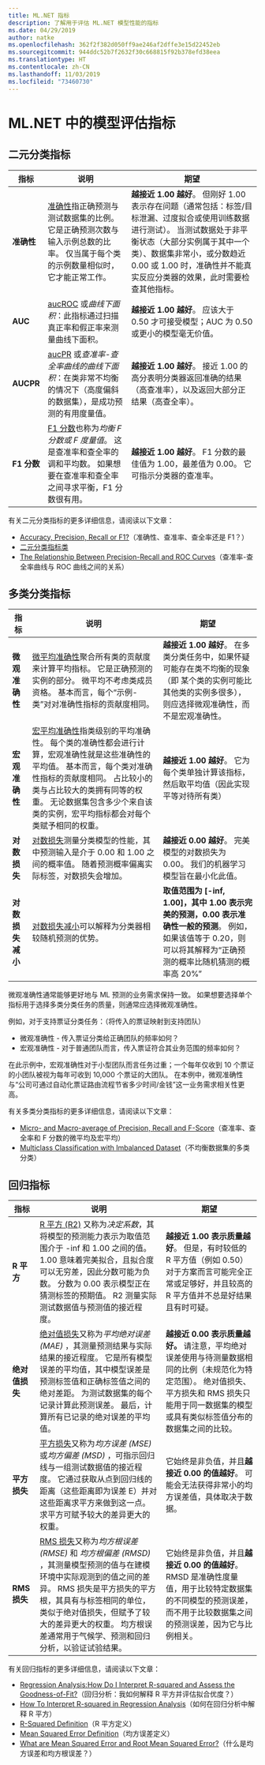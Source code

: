 ```yaml
---
title: ML.NET 指标
description: 了解用于评估 ML.NET 模型性能的指标
ms.date: 04/29/2019
author: natke
ms.openlocfilehash: 362f2f382d050ff9ae246af2dffe3e15d22452eb
ms.sourcegitcommit: 944ddc52b7f2632f30c668815f92b378efd38eea
ms.translationtype: HT
ms.contentlocale: zh-CN
ms.lasthandoff: 11/03/2019
ms.locfileid: "73460730"
---
```

# <a name="model-evaluation-metrics-in-mlnet"></a>ML.NET 中的模型评估指标

## <a name="metrics-for-binary-classification"></a>二元分类指标

| 指标   |      说明      |  期望 |
|-----------|-----------------------|-----------|
| **准确性** |  [准确性](https://en.wikipedia.org/wiki/Accuracy_and_precision#In_binary_classification)指正确预测与测试数据集的比例。 它是正确预测次数与输入示例总数的比率。 仅当属于每个类的示例数量相似时，它才能正常工作。| **越接近 1.00 越好**。 但刚好 1.00 表示存在问题（通常包括：标签/目标泄漏、过度拟合或使用训练数据进行测试）。 当测试数据处于非平衡状态（大部分实例属于其中一个类）、数据集非常小，或分数趋近 0.00 或 1.00 时，准确性并不能真实反应分类器的效果，此时需要检查其他指标。 |
| **AUC** |    [aucROC](https://en.wikipedia.org/wiki/Receiver_operating_characteristic) 或*曲线下面积*：此指标通过扫描真正率和假正率来测量曲线下面积。  |   **越接近 1.00 越好**。 应该大于 0.50 才可接受模型；AUC 为 0.50 或更小的模型毫无价值。 |
| **AUCPR** | [aucPR](https://www.coursera.org/lecture/ml-classification/precision-recall-curve-rENu8) 或*查准率-查全率曲线的曲线下面积*：在类非常不均衡的情况下（高度偏斜的数据集），是成功预测的有用度量值。 |  **越接近 1.00 越好**。 接近 1.00 的高分表明分类器返回准确的结果（高查准率），以及返回大部分正结果（高查全率）。 |
| **F1 分数** | [F1 分数](https://en.wikipedia.org/wiki/F1_score)也称为*均衡 F 分数或 F 度量值*。 这是查准率和查全率的调和平均数。 如果想要在查准率和查全率之间寻求平衡，F1 分数很有用。| **越接近 1.00 越好**。  F1 分数的最佳值为 1.00，最差值为 0.00。 它可指示分类器的查准率。 |

有关二元分类指标的更多详细信息，请阅读以下文章：

- [Accuracy, Precision, Recall or F1?](https://towardsdatascience.com/accuracy-precision-recall-or-f1-331fb37c5cb9)（准确性、查准率、查全率还是 F1？）
- [二元分类指标类](xref:Microsoft.ML.Data.BinaryClassificationMetrics)
- [The Relationship Between Precision-Recall and ROC Curves](http://pages.cs.wisc.edu/~jdavis/davisgoadrichcamera2.pdf)（查准率-查全率曲线与 ROC 曲线之间的关系）

## <a name="metrics-for-multi-class-classification"></a>多类分类指标

| 指标   |      说明      |  期望 |
|-----------|-----------------------|-----------|
| **微观准确性** |  [微平均准确性](xref:Microsoft.ML.Data.MulticlassClassificationMetrics.MicroAccuracy)聚合所有类的贡献度来计算平均指标。 它是正确预测的实例的部分。 微平均不考虑类成员资格。 基本而言，每个“示例-类”对对准确性指标的贡献度相同。 | **越接近 1.00 越好**。 在多类分类任务中，如果怀疑可能存在类不均衡的现象（即 某个类的实例可能比其他类的实例多很多），则应选择微观准确性，而不是宏观准确性。|
| **宏观准确性** | [宏平均准确性](xref:Microsoft.ML.Data.MulticlassClassificationMetrics.MacroAccuracy)指类级别的平均准确性。 每个类的准确性都会进行计算，宏观准确性就是这些准确性的平均值。 基本而言，每个类对准确性指标的贡献度相同。 占比较小的类与占比较大的类拥有同等的权重。 无论数据集包含多少个来自该类的实例，宏平均指标都会对每个类赋予相同的权重。 |  **越接近 1.00 越好**。  它为每个类单独计算该指标，然后取平均值（因此实现平等对待所有类） |
| **对数损失**| [对数损失](http://wiki.fast.ai/index.php/Log_Loss)测量分类模型的性能，其中预测输入是介于 0.00 和 1.00 之间的概率值。 随着预测概率偏离实际标签，对数损失会增加。 | **越接近 0.00 越好**。 完美模型的对数损失为 0.00。 我们的机器学习模型旨在最小化此值。|
| **对数损失减小** | [对数损失减小](xref:Microsoft.ML.Data.MulticlassClassificationMetrics.LogLossReduction)可以解释为分类器相较随机预测的优势。| **取值范围为 [-inf, 1.00]，其中 1.00 表示完美的预测，0.00 表示准确性一般的预测**。 例如，如果该值等于 0.20，则可以将其解释为“正确预测的概率比随机猜测的概率高 20%”|

微观准确性通常能够更好地与 ML 预测的业务需求保持一致。 如果想要选择单个指标用于选择多类分类任务的质量，则通常应选择微观准确性。

例如，对于支持票证分类任务：（将传入的票证映射到支持团队）

- 微观准确性 - 传入票证分类给正确团队的频率如何？
- 宏观准确性 - 对于普通团队而言，传入票证符合其业务范围的频率如何？

在此示例中，宏观准确性对于小型团队而言任务过重；一个每年仅收到 10 个票证的小团队被视为每年可收到 10,000 个票证的大团队。 在本例中，微观准确性与“公司可通过自动化票证路由流程节省多少时间/金钱”这一业务需求相关性更高。

有关多类分类指标的更多详细信息，请阅读以下文章：

- [Micro- and Macro-average of Precision, Recall and F-Score](https://rushdishams.blogspot.com/2011/08/micro-and-macro-average-of-precision.html)（查准率、查全率和 F 分数的微平均及宏平均）
- [Multiclass Classification with Imbalanced Dataset](https://towardsdatascience.com/machine-learning-multiclass-classification-with-imbalanced-data-set-29f6a177c1a)（不均衡数据集的多类分类）

## <a name="metrics-for-regression"></a>回归指标

| 指标   |      说明      |  期望 |
|-----------|-----------------------|-----------|
| **R 平方** |  [R 平方 (R2)](https://en.wikipedia.org/wiki/Coefficient_of_determination) 又称为*决定系数*，其将模型的预测能力表示为取值范围介于 -inf 和 1.00 之间的值。 1.00 意味着完美拟合，且拟合度可以无穷差，因此分数可能为负数。 分数为 0.00 表示模型正在猜测标签的预期值。 R2 测量实际测试数据值与预测值的接近程度。 | **越接近 1.00 表示质量越好**。 但是，有时较低的 R 平方值（例如 0.50）对于方案而言可能完全正常或足够好，并且较高的 R 平方值并不总是好结果且有时可疑。 |
| **绝对值损失** |  [绝对值损失](https://en.wikipedia.org/wiki/Mean_absolute_error)又称为*平均绝对误差 (MAE)* ，其测量预测结果与实际结果的接近程度。 它是所有模型误差的平均值，其中模型误差是预测标签值和正确标签值之间的绝对差距。 为测试数据集的每个记录计算此预测误差。 最后，计算所有已记录的绝对误差的平均值。| **越接近 0.00 表示质量越好。** 请注意，平均绝对误差使用与待测量数据相同的比例（未规范化为特定范围）。 绝对值损失、平方损失和 RMS 损失只能用于同一数据集的模型或具有类似标签值分布的数据集之间的比较。 |
| **平方损失** |  [平方损失](https://en.wikipedia.org/wiki/Mean_squared_error)又称为*均方误差 (MSE)* 或*均方偏差 (MSD)* ，可指示回归线与一组测试数据值的接近程度。 它通过获取从点到回归线的距离（这些距离即为误差 E）并对这些距离求平方来做到这一点。 求平方可赋予较大的差异更大的权重。 | 它始终是非负值，并且**越接近 0.00 的值越好**。 可能会无法获得非常小的均方误差值，具体取决于数据。|
| **RMS 损失** |  [RMS 损失](https://en.wikipedia.org/wiki/Root-mean-square_deviation)又称为*均方根误差 (RMSE)* 和 *均方根偏差 (RMSD)* ，其测量模型预测的值与在建模环境中实际观测到的值之间的差异。 RMS 损失是平方损失的平方根，其具有与标签相同的单位，类似于绝对值损失，但赋予了较大的差异更大的权重。 均方根误差通常用于气候学、预测和回归分析，以验证试验结果。 | 它始终是非负值，并且**越接近 0.00 的值越好**。 RMSD 是准确性度量值，用于比较特定数据集的不同模型的预测误差，而不用于比较数据集之间的预测误差，因为它与比例相关。|

有关回归指标的更多详细信息，请阅读以下文章：

- [Regression Analysis:How Do I Interpret R-squared and Assess the Goodness-of-Fit?](https://blog.minitab.com/blog/adventures-in-statistics-2/regression-analysis-how-do-i-interpret-r-squared-and-assess-the-goodness-of-fit)（回归分析：我如何解释 R 平方并评估拟合优度？）
- [How To Interpret R-squared in Regression Analysis](https://statisticsbyjim.com/regression/interpret-r-squared-regression)（如何在回归分析中解释 R 平方）
- [R-Squared Definition](https://www.investopedia.com/terms/r/r-squared.asp)（R 平方定义）
- [Mean Squared Error Definition](https://www.statisticshowto.datasciencecentral.com/mean-squared-error/)（均方误差定义）
- [What are Mean Squared Error and Root Mean Squared Error?](https://www.vernier.com/til/1014/)（什么是均方误差和均方根误差？）
